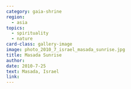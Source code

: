 ```yaml
---
category: gaia-shrine
region:
  - asia
topics:
  - spirituality
  - nature
card-class: gallery-image
image: photo_2010_7_israel_masada_sunrise.jpg
title: Masada Sunrise
author:
date: 2010-7-25
text: Masada, Israel
link:
---
```

